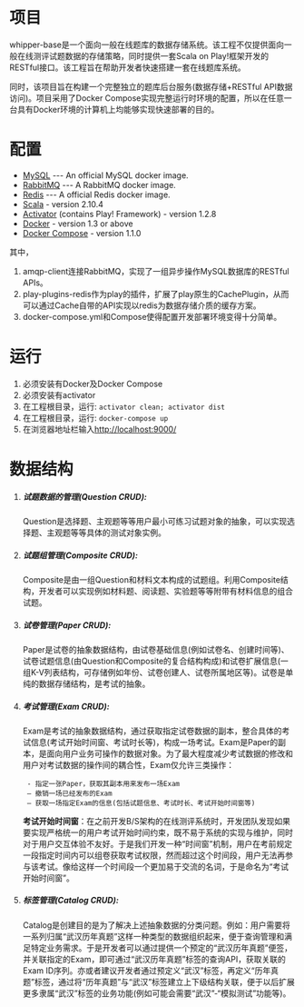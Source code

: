 项目
=================================

whipper-base是一个面向一般在线题库的数据存储系统。该工程不仅提供面向一般在线测评试题数据的存储策略，同时提供一套Scala on Play!框架开发的RESTful接口。该工程旨在帮助开发者快速搭建一套在线题库系统。

同时，该项目旨在构建一个完整独立的题库后台服务(数据存储+RESTful API数据访问)。项目采用了Docker Compose实现完整运行时环境的配置，所以在任意一台具有Docker环境的计算机上均能够实现快速部署的目的。

配置
=================================

* [MySQL](https://registry.hub.docker.com/_/mysql/) --- An official MySQL docker image.
* [RabbitMQ](https://registry.hub.docker.com/u/tutum/rabbitmq/) --- A RabbitMQ docker image.
* [Redis](https://registry.hub.docker.com/_/redis/) --- A official Redis docker image.
* [Scala](http://www.scala-lang.org/) - version 2.10.4
* [Activator](http://www.typesafe.com/) (contains Play! Framework) - version 1.2.8
* [Docker](https://www.docker.com/) - version 1.3 or above
* [Docker Compose](https://docs.docker.com/compose/) - version 1.1.0

其中，

1. amqp-client连接RabbitMQ，实现了一组异步操作MySQL数据库的RESTful APIs。
2. play-plugins-redis作为play的插件，扩展了play原生的CachePlugin，从而可以通过Cache自带的API实现以redis为数据存储介质的缓存方案。
3. docker-compose.yml和Compose使得配置开发部署环境变得十分简单。

运行
=================================
1. 必须安装有Docker及Docker Compose
2. 必须安装有activator
3. 在工程根目录，运行:
	`activator clean; activator dist`
4. 在工程根目录，运行:
	`docker-compose up`
5. 在浏览器地址栏输入[http://localhost:9000/](http://localhost:9000/ "wipbase is running")

数据结构
=================================
1. ##### 试题数据的管理(Question CRUD):

	Question是选择题、主观题等等用户最小可练习试题对象的抽象，可以实现选择题、主观题等等具体的测试对象实例。

2. ##### 试题组管理(Composite CRUD):

	Composite是由一组Question和材料文本构成的试题组。利用Composite结构，开发者可以实现例如材料题、阅读题、实验题等等附带有材料信息的组合试题。

3. ##### 试卷管理(Paper CRUD):

	Paper是试卷的抽象数据结构，由试卷基础信息(例如试卷名、创建时间等)、试卷试题信息(由Question和Composite的复合结构构成)和试卷扩展信息(一组K-V列表结构，可存储例如年份、试卷创建人、试卷所属地区等)。试卷是单纯的数据存储结构，是考试的抽象。

4. ##### 考试管理(Exam CRUD):

	Exam是考试的抽象数据结构，通过获取指定试卷数据的副本，整合具体的考试信息(考试开始时间窗、考试时长等)，构成一场考试。Exam是Paper的副本，是面向用户业务可操作的数据对象。为了最大程度减少考试数据的修改和用户对考试数据的操作间的耦合性，Exam仅允许三类操作：

		- 指定一张Paper，获取其副本用来发布一场Exam
		– 撤销一场已经发布的Exam
		– 获取一场指定Exam的信息(包括试题信息、考试时长、考试开始时间窗等)

	**考试开始时间窗**：在之前开发B/S架构的在线测评系统时，开发团队发现如果要实现严格统一的用户考试开始时间约束，既不易于系统的实现与维护，同时对于用户交互体验不友好。于是我们开发一种“时间窗”机制，用户在考前规定一段指定时间内可以组卷获取考试权限，然而超过这个时间段，用户无法再参与该考试。像给这样一个时间段一个更加易于交流的名词，于是命名为“考试开始时间窗”。

5. ##### 标签管理(Catalog CRUD):
	
	Catalog是创建目的是为了解决上述抽象数据的分类问题。例如：用户需要将一系列归属“武汉历年真题”这样一种类型的数据组织起来，便于查询管理和满足特定业务需求。于是开发者可以通过提供一个预定的“武汉历年真题”便签，并关联指定的Exam，即可通过“武汉历年真题”标签的查询API，获取关联的Exam ID序列。亦或者建议开发者通过预定义“武汉”标签，再定义“历年真题”标签，通过将“历年真题”与“武汉”标签建立上下级结构关联，便于以后扩展更多隶属“武汉”标签的业务功能(例如可能会需要“武汉”-“模拟测试”功能等)。